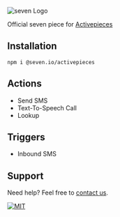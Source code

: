 ![](https://www.seven.io/wp-content/uploads/Logo.svg "seven Logo")

Official seven piece for [Activepieces](https://www.activepieces.com/)

## Installation
`npm i @seven.io/activepieces`

## Actions
- Send SMS
- Text-To-Speech Call
- Lookup

## Triggers
- Inbound SMS

## Support

Need help? Feel free to [contact us](https://www.seven.io/en/company/contact/).

[![MIT](https://img.shields.io/badge/License-MIT-teal.svg)](LICENSE)
